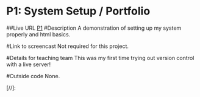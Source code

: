 
# P1: System Setup / Portfolio
##Live URL
[P1]
#Description
A demonstration of setting up my system properly and html basics.

#Link to screencast
Not required for this project.

#Details for teaching team
This was my first time trying out version control with a live server!

#Outside code
None.


[//]:

[P1]: <http://p1.danaevernden.com>
